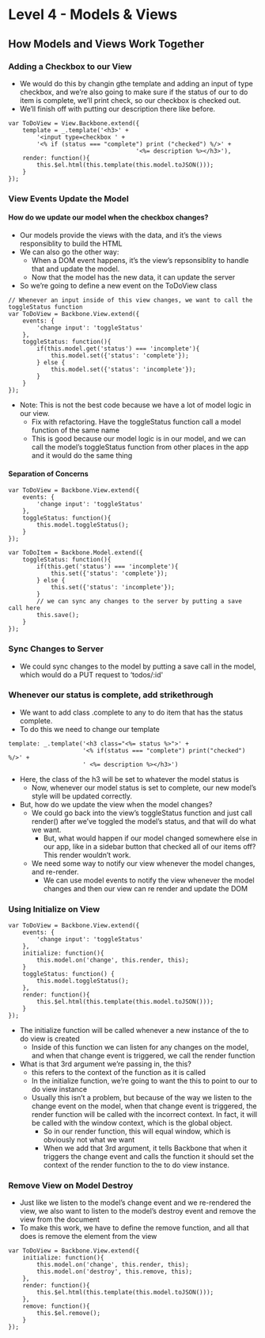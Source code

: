 # Level 4 - Models & Views

## How Models and Views Work Together

### Adding a Checkbox to our View

* We would do this by changin gthe template and adding an input of type checkbox, and we’re also going to make sure if the status of our to do item is complete, we’ll print check, so our checkbox is checked out. 
* We’ll finish off with putting our description there like before.

```
var ToDoView = View.Backbone.extend({
    template = _.template('<h3>' + 
        '<input type=checkbox ' +
        '<% if (status === "complete") print ("checked") %/>' + 
                                    '<%= description %></h3>'),
    render: function(){
        this.$el.html(this.template(this.model.toJSON()));
    }
});
```

### View Events Update the Model

#### How do we update our model when the checkbox changes?

* Our models provide the views with the data, and it’s the views responsiblity to build the HTML
* We can also go the other way:
	* When a DOM event happens, it’s the view’s repsonsiblity to handle that and update the model. 
	* Now that the model has the new data, it can update the server
* So we’re going to define a new event on the ToDoView class

```
// Whenever an input inside of this view changes, we want to call the toggleStatus function
var ToDoView = Backbone.View.extend({
    events: {
        'change input': 'toggleStatus'
    },
    toggleStatus: function(){
        if(this.model.get('status') === 'incomplete'){
            this.model.set({'status': 'complete'});
        } else {
            this.model.set({'status': 'incomplete'});
        }
    }
});
```

* Note: This is not the best code because we have a lot of model logic in our view.
	* Fix with refactoring. Have the toggleStatus function call a model function of the same name
	* This is good because our model logic is in our model, and we can call the model’s toggleStatus function from other places in the app and it would do the same thing

#### Separation of Concerns

```
var ToDoView = Backbone.View.extend({
    events: {
        'change input': 'toggleStatus'
    },
    toggleStatus: function(){
        this.model.toggleStatus();
    }
});

var ToDoItem = Backbone.Model.extend({
    toggleStatus: function(){
        if(this.get('status') === 'incomplete'){
            this.set({'status': 'complete'});
        } else {
            this.set({'status': 'incomplete'});
        }
        // we can sync any changes to the server by putting a save call here
        this.save();
    }
});
```

### Sync Changes to Server

* We could sync changes to the model by putting a save call in the model, which would do a PUT request to ‘todos/:id'

### Whenever our status is complete, add strikethrough

* We want to add class .complete to any to do item that has the status complete.
* To do this we need to change our template

```
template: _.template('<h3 class="<%= status %>">' + 
                     '<% if(status === "complete") print("checked") %/>' + 
                     ' <%= description %></h3>')
```

* Here, the class of the h3 will be set to whatever the model status is
	* Now, whenever our model status is set to complete, our new model’s style will be updated correctly.
* But, how do we update the view when the model changes? 
	* We could go back into the view’s toggleStatus function and just call render() after we’ve toggled the model’s status, and that will do what we want.
		* But, what would happen if our model changed somewhere else in our app, like in a sidebar button that checked all of our items off? This render wouldn’t work. 
	* We need some way to notify our view whenever the model changes, and re-render. 
		* We can use model events to notify the view whenever the model changes and then our view can re render and update the DOM

### Using Initialize on View

```
var ToDoView = Backbone.View.extend({
    events: {
        'change input': 'toggleStatus'
    },
    initialize: function(){
        this.model.on('change', this.render, this);
    }
    toggleStatus: function() {
        this.model.toggleStatus();
    },
    render: function(){
        this.$el.html(this.template(this.model.toJSON()));
    }
});
```

* The initialize function will be called whenever a new instance of the to do view is created
	* Inside of this function we can listen for any changes on the model, and when that change event is triggered, we call the render function
* What is that 3rd argument we’re passing in, the this? 
	* this refers to the context of the function as it is called
	* In the initialize function, we’re going to want the this to point to our to do view instance
	* Usually this isn’t a problem, but because of the way we listen to the change event on the model, when that change event is triggered, the render function will be called with the incorrect context. In fact, it will be called with the window context, which is the global object.
		* So in our render function, this will equal window, which is obviously not what we want
		* When we add that 3rd argument, it tells Backbone that when it triggers the change event and calls the function it should set the context of the render function to the to do view instance.  

### Remove View on Model Destroy

* Just like we listen to the model’s change event and we re-rendered the view, we also want to listen to the model’s destroy event and remove the view from the document
* To make this work, we have to define the remove function, and all that does is remove the element from the view

```
var ToDoView = Backbone.View.extend({
    initialize: function(){
        this.model.on('change', this.render, this);
        this.model.on('destroy', this.remove, this);
    }, 
    render: function(){
        this.$el.html(this.template(this.model.toJSON()));
    },
    remove: function(){
        this.$el.remove();
    }
});
```